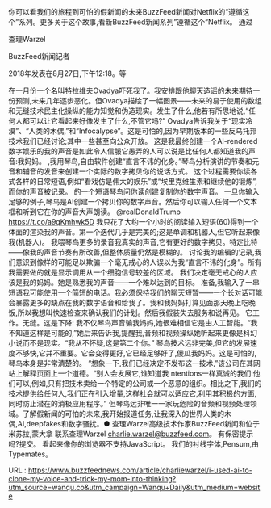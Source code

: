 你可以看我们的旅程到可怕的假新闻的未来BuzzFeed新闻对Netflix的“遵循这个”系列。更多关于这个故事,看新BuzzFeed新闻系列”遵循这个“Netflix。 
 通过 
  
 查理Warzel 
  
 BuzzFeed新闻记者 
  
 2018年发表在8月27日,下午12:18。等 
  
 在一月份一个名叫特拉维夫Ovadya吓死我了。我安排跟他聊天造谣的未来期待一份预测,未来几年逐步恶化。但Ovadya描绘了一幅图景——未来的易于使用的数组和无缝技术民主化操纵的能力知觉和伪造现实。发生了什么,他若有所思地说,“任何人都可以让它看起来好像发生了什么,不管它吗?” 
 Ovadya告诉我关于“现实冷漠”、“人类的木偶,”和“Infocalypse”。这是可怕的,因为早期版本的一些反乌托邦技术我们已经讨论;其中一些甚至向公众开放。 
 这是我最终创建一个AI-rendered数字娱乐的我的声音是如此令人信服它愚弄的人可以说是比任何人都知道我的声音:我妈妈。 
 ,我用琴鸟,自由软件创建“直言不讳的化身。”琴鸟分析演讲的节奏和元音和辅音的发音来创建一个实际的数字拷贝你的说话方式。 
 这个过程需要你读各式各样的日常短语,例如“看戏仿是伟大的娱乐”或“埃里克维生素和继续他的锻炼”,而你的声音被记录。 
 的一个短语琴鸟问你读创建复制你的数字声音。 
 一旦你输入足够的例子,琴鸟是AI创建一个拷贝你的数字声音。然后你可以输入任何一个文本框和听到它在你的声音大声朗读。 
 @realDonaldTrump https://t.co/a9qKmhwk5D 
 我只花了大约一个小时的阅读输入短语(60)得到一个体面的渲染我的声音。第一个迭代几乎是完美的;这是单调和机器人,但它听起来像我(机器人)。 
 我喂琴鸟更多的录音我真实的声音,它有更好的数字拷贝。特定比特——像我的声音节奏有所改善,但整体质量仍然是模糊的。 
 讨论我的编辑的记录,我们意识到像样的可能足以欺骗一个毫无戒心的人误以为我“直言不讳的化身”。所有我需要做的就是显示调用从一个细胞信号较差的区域。 
 我们决定毫无戒心的人应该是我的妈妈。她是熟悉我的声音——一个难以达到的目标。 
 准备,我输入了一串短语我可能使用一个简短的电话。我必须保持我们的聊天短暂——一个长对话可能会暴露更多的缺点在我的数字语音和给我了。我和我妈妈打算见面那天晚上吃晚饭,所以我想叫快速检查来确认我们的计划。然后我假装失去服务和说再见。 
 它工作。无缝。这是下降: 
 我不仅琴鸟声音骗我妈妈,她很难相信它是由人工智能。“我不知道这样是可能的,”她后来告诉我,提醒我,音频和视频操纵她听起来更像是科幻小说而不是现实。“我从不怀疑,这是第二个你。” 
 琴鸟技术远非完美,但它的发展速度不够快,它并不重要。它会变得更好,它已经足够好了,傻瓜我妈妈。这是可怕的,琴鸟本身是非常清楚的。 
 “想象一下,我们已经决定不发布这一技术,”该公司在其网站上解释页面上一个道德。“别人会发展它,谁知道我 
 ntentions一样真诚的我们:他们可以,例如,只有把技术卖给一个特定的公司或一个恶意的组织。相比之下,我们的技术提供给任何人,我们正在引入增量,这样社会就可以适应它,利用其积极的方面,同时防止潜在的消极应用程序。” 
 但琴鸟远非唯一一家玩危险的音频和视频处理领域。了解假新闻的可怕的未来,我开始报道任务,让我深入的世界人类的木偶,AI,deepfakes和数字骚扰。● 
 查理Warzel高级技术作家BuzzFeed新闻和位于米苏拉,蒙大拿 
 联系查理Warzel charlie.warzel@buzzfeed.com。 
 有保密提示吗?提交。 
 看起来像你的浏览器不支持JavaScript。 
 我们的衬线字体,Pensum,由Typemates。 
  
   
  URL : https://www.buzzfeednews.com/article/charliewarzel/i-used-ai-to-clone-my-voice-and-trick-my-mom-into-thinking?utm_source=wanqu.co&utm_campaign=Wanqu+Daily&utm_medium=website